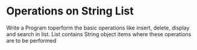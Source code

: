 # Operations on String List #
Write a Program toperform the basic operations like insert, delete, display and search in list. List contains String object items where these operations are to be performed